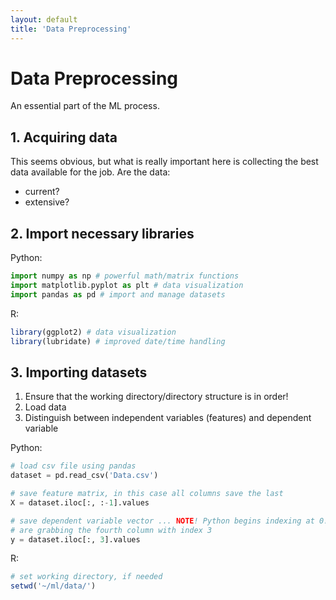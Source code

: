 ```yaml
---
layout: default
title: 'Data Preprocessing'
---
```


# Data Preprocessing

An essential part of the ML process.

## 1. Acquiring data
This seems obvious, but what is really important here is collecting the best data available for the job. Are the data:
* current?
* extensive?

## 2. Import necessary libraries
Python:
```python
import numpy as np # powerful math/matrix functions
import matplotlib.pyplot as plt # data visualization
import pandas as pd # import and manage datasets
```
R:
```R
library(ggplot2) # data visualization
library(lubridate) # improved date/time handling
```

## 3. Importing datasets
1. Ensure that the working directory/directory structure is in order!
2. Load data
3. Distinguish between independent variables (features) and dependent variable

Python:
```python
# load csv file using pandas
dataset = pd.read_csv('Data.csv')

# save feature matrix, in this case all columns save the last
X = dataset.iloc[:, :-1].values 

# save dependent variable vector ... NOTE! Python begins indexing at 0! So here we
# are grabbing the fourth column with index 3
y = dataset.iloc[:, 3].values
```

R:
```R
# set working directory, if needed
setwd('~/ml/data/')
```
